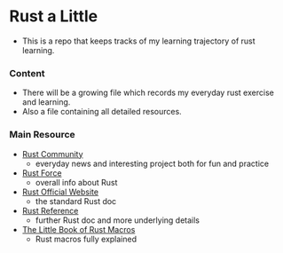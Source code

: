 # Rust a Little
* This is a repo that keeps tracks of my learning trajectory of rust learning.

### Content
* There will be a growing file which records my everyday rust exercise and learning.
* Also a file containing all detailed resources.

### Main Resource
* [Rust Community](https://rust.cc/)
    * everyday news and interesting project both for fun and practice
* [Rust Force](https://rustforce.net/)
    * overall info about Rust
* [Rust Official Website](https://www.rust-lang.org/learn)
    * the standard Rust doc 
* [Rust Reference](https://doc.rust-lang.org/1.3.0/reference.html#numbers)
    * further Rust doc and more underlying details
* [The Little Book of Rust Macros](https://danielkeep.github.io/tlborm/book/index.html)
    * Rust macros fully explained 